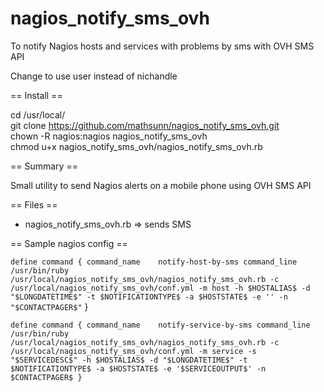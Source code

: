 nagios_notify_sms_ovh
=====================

To notify Nagios hosts and services with problems by sms with OVH SMS API  

Change to use user instead of nichandle  

== Install ==  

cd /usr/local/  
git clone https://github.com/mathsunn/nagios_notify_sms_ovh.git  
chown -R nagios:nagios nagios_notify_sms_ovh  
chmod u+x nagios_notify_sms_ovh/nagios_notify_sms_ovh.rb  

== Summary ==

Small utility to send Nagios alerts on a mobile phone using OVH SMS API  

== Files ==

* nagios_notify_sms_ovh.rb => sends SMS

== Sample nagios config ==

`define command {
        command_name    notify-host-by-sms
        command_line    /usr/bin/ruby /usr/local/nagios_notify_sms_ovh/nagios_notify_sms_ovh.rb -c /usr/local/nagios_notify_sms_ovh/conf.yml -m host -h $HOSTALIAS$ -d "$LONGDATETIME$" -t $NOTIFICATIONTYPE$ -a $HOSTSTATE$ -e '' -n "$CONTACTPAGER$"`
}

`define command {
        command_name    notify-service-by-sms
        command_line    /usr/bin/ruby /usr/local/nagios_notify_sms_ovh/nagios_notify_sms_ovh.rb -c /usr/local/nagios_notify_sms_ovh/conf.yml -m service -s "$SERVICEDESC$" -h $HOSTALIAS$ -d "$LONGDATETIME$" -t $NOTIFICATIONTYPE$ -a $HOSTSTATE$ -e '$SERVICEOUTPUT$' -n $CONTACTPAGER$
}`
